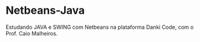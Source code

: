 # Netbeans-Java
Estudando JAVA e SWING com Netbeans na plataforma Danki Code, com o Prof. Caio Malheiros.
